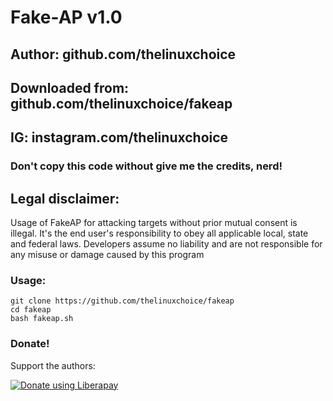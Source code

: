 # Fake-AP v1.0
## Author: github.com/thelinuxchoice
## Downloaded from: github.com/thelinuxchoice/fakeap
## IG: instagram.com/thelinuxchoice
### Don't copy this code without give me the credits, nerd! 


## Legal disclaimer:

Usage of FakeAP for attacking targets without prior mutual consent is illegal. It's the end user's responsibility to obey all applicable local, state and federal laws. Developers assume no liability and are not responsible for any misuse or damage caused by this program 


### Usage:
```
git clone https://github.com/thelinuxchoice/fakeap
cd fakeap
bash fakeap.sh
```

### Donate!
Support the authors:

<noscript><a href="https://liberapay.com/thelinuxchoice/donate"><img alt="Donate using Liberapay" src="https://liberapay.com/assets/widgets/donate.svg"></a></noscript>

